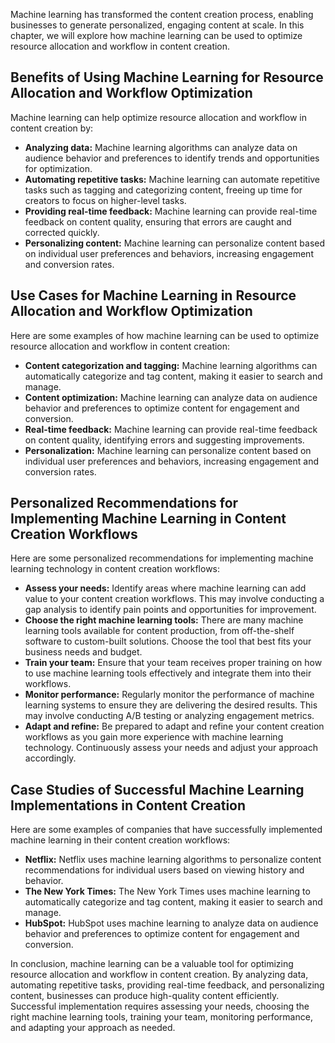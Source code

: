 

Machine learning has transformed the content creation process, enabling businesses to generate personalized, engaging content at scale. In this chapter, we will explore how machine learning can be used to optimize resource allocation and workflow in content creation.

Benefits of Using Machine Learning for Resource Allocation and Workflow Optimization
------------------------------------------------------------------------------------

Machine learning can help optimize resource allocation and workflow in content creation by:

* **Analyzing data:** Machine learning algorithms can analyze data on audience behavior and preferences to identify trends and opportunities for optimization.
* **Automating repetitive tasks:** Machine learning can automate repetitive tasks such as tagging and categorizing content, freeing up time for creators to focus on higher-level tasks.
* **Providing real-time feedback:** Machine learning can provide real-time feedback on content quality, ensuring that errors are caught and corrected quickly.
* **Personalizing content:** Machine learning can personalize content based on individual user preferences and behaviors, increasing engagement and conversion rates.

Use Cases for Machine Learning in Resource Allocation and Workflow Optimization
-------------------------------------------------------------------------------

Here are some examples of how machine learning can be used to optimize resource allocation and workflow in content creation:

* **Content categorization and tagging:** Machine learning algorithms can automatically categorize and tag content, making it easier to search and manage.
* **Content optimization:** Machine learning can analyze data on audience behavior and preferences to optimize content for engagement and conversion.
* **Real-time feedback:** Machine learning can provide real-time feedback on content quality, identifying errors and suggesting improvements.
* **Personalization:** Machine learning can personalize content based on individual user preferences and behaviors, increasing engagement and conversion rates.

Personalized Recommendations for Implementing Machine Learning in Content Creation Workflows
--------------------------------------------------------------------------------------------

Here are some personalized recommendations for implementing machine learning technology in content creation workflows:

* **Assess your needs:** Identify areas where machine learning can add value to your content creation workflows. This may involve conducting a gap analysis to identify pain points and opportunities for improvement.
* **Choose the right machine learning tools:** There are many machine learning tools available for content production, from off-the-shelf software to custom-built solutions. Choose the tool that best fits your business needs and budget.
* **Train your team:** Ensure that your team receives proper training on how to use machine learning tools effectively and integrate them into their workflows.
* **Monitor performance:** Regularly monitor the performance of machine learning systems to ensure they are delivering the desired results. This may involve conducting A/B testing or analyzing engagement metrics.
* **Adapt and refine:** Be prepared to adapt and refine your content creation workflows as you gain more experience with machine learning technology. Continuously assess your needs and adjust your approach accordingly.

Case Studies of Successful Machine Learning Implementations in Content Creation
-------------------------------------------------------------------------------

Here are some examples of companies that have successfully implemented machine learning in their content creation workflows:

* **Netflix:** Netflix uses machine learning algorithms to personalize content recommendations for individual users based on viewing history and behavior.
* **The New York Times:** The New York Times uses machine learning to automatically categorize and tag content, making it easier to search and manage.
* **HubSpot:** HubSpot uses machine learning to analyze data on audience behavior and preferences to optimize content for engagement and conversion.

In conclusion, machine learning can be a valuable tool for optimizing resource allocation and workflow in content creation. By analyzing data, automating repetitive tasks, providing real-time feedback, and personalizing content, businesses can produce high-quality content efficiently. Successful implementation requires assessing your needs, choosing the right machine learning tools, training your team, monitoring performance, and adapting your approach as needed.

